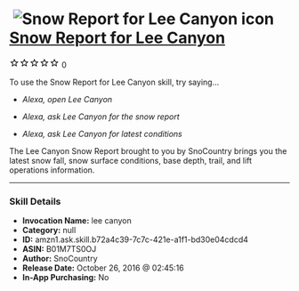# &nbsp;<img src="skill_icon" alt="Snow Report for Lee Canyon icon" width="36"> [Snow Report for Lee Canyon](http://alexa.amazon.com/#skills/amzn1.ask.skill.b72a4c39-7c7c-421e-a1f1-bd30e04cdcd4)
![0 stars](../../images/ic_star_border_black_18dp_1x.png)![0 stars](../../images/ic_star_border_black_18dp_1x.png)![0 stars](../../images/ic_star_border_black_18dp_1x.png)![0 stars](../../images/ic_star_border_black_18dp_1x.png)![0 stars](../../images/ic_star_border_black_18dp_1x.png) 0

To use the Snow Report for Lee Canyon skill, try saying...

* *Alexa, open Lee Canyon*

* *Alexa, ask Lee Canyon for the snow report*

* *Alexa, ask Lee Canyon for latest conditions*

The Lee Canyon Snow Report brought to you by SnoCountry brings you the latest snow fall, snow surface conditions,  base depth, trail, and lift operations information.

***

### Skill Details

* **Invocation Name:** lee canyon
* **Category:** null
* **ID:** amzn1.ask.skill.b72a4c39-7c7c-421e-a1f1-bd30e04cdcd4
* **ASIN:** B01M7TS0OJ
* **Author:** SnoCountry
* **Release Date:** October 26, 2016 @ 02:45:16
* **In-App Purchasing:** No
